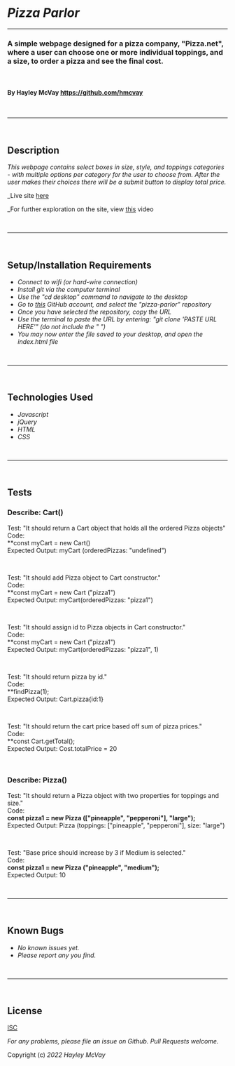 # _Pizza Parlor_

***

### A simple webpage designed for a pizza company, "Pizza.net", where a user can choose one or more individual toppings, and a size, to order a pizza and see the final cost.

<br>

#### By Hayley McVay <https://github.com/hmcvay>

<br>

***
<br>

## Description

_This webpage contains select boxes in size, style, and toppings categories - with multiple options per category for the user to choose from. After the user makes their choices there will be a submit button to display total price._

_Live site [here](https://hmcvay.github.io/pizza-parlor)

_For further exploration on the site, view [this](https://youtu.be/JUSqX7B5DXs) video

<br>

***

<br>

## Setup/Installation Requirements

- _Connect to wifi (or hard-wire connection)_
- _Install git via the computer terminal_
- _Use the "cd desktop" command to navigate to the desktop_
- _Go to [this](https://github.com/hmcvay) GitHub account, and select the "pizza-parlor" repository_
- _Once you have selected the repository, copy the URL_
- _Use the terminal to paste the URL by entering: "git clone 'PASTE URL HERE'" (do not include the " ")_
- _You may now enter the file saved to your desktop, and open the index.html file_

<br>

***

<br>

## Technologies Used

- _Javascript_
- _jQuery_
- _HTML_
- _CSS_

<br>

***

<br>

## Tests

### Describe: Cart()

Test: "It should return a Cart object that holds all the ordered Pizza objects"
<br>Code:
<br>**const myCart = new Cart()
<br>Expected Output: myCart (orderedPizzas: "undefined")

<br>

Test: "It should add Pizza object to Cart constructor."
<br>Code:
<br>**const myCart = new Cart ("pizza1")
<br>Expected Output: myCart(orderedPizzas: "pizza1")

<br>

Test: "It should assign id to Pizza objects in Cart constructor."
<br>Code:
<br>**const myCart = new Cart ("pizza1")
<br>Expected Output: myCart(orderedPizzas: "pizza1", 1)

<br>

Test: "It should return pizza by id."
<br>Code:
<br>**findPizza(1);
<br>Expected Output: Cart.pizza{id:1}

<br>

Test: "It should return the cart price based off sum of pizza prices."
<br>Code:
<br>**const Cart.getTotal();
<br>Expected Output: Cost.totalPrice = 20

<br>

### Describe: Pizza()

Test: "It should return a Pizza object with two properties for toppings and size."
<br>Code:
<br>**const pizza1 = new Pizza (["pineapple", "pepperoni"], "large");**
<br>Expected Output: Pizza (toppings: ["pineapple", "pepperoni"], size: "large")

<br>

Test: "Base price should increase by 3 if Medium is selected."
<br>Code:
<br>**const pizza1 = new Pizza ("pineapple", "medium");**
<br>Expected Output: 10

<br>

***

<br>

## Known Bugs

- _No known issues yet._
- _Please report any you find._

<br>

***

<br>

## License

[ISC](https://choosealicense.com/licenses/isc)

_For any problems, please file an issue on Github. Pull Requests welcome._

Copyright (c) _2022_ _Hayley McVay_